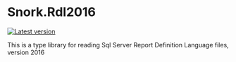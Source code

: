 # Snork.Rdl2016

[![Latest version](https://img.shields.io/nuget/v/Snork.Rdl2016.svg)](https://www.nuget.org/packages/Snork.Rdl2016/) 

This is a type library for reading Sql Server Report Definition Language files, version 2016
